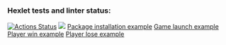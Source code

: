 ### Hexlet tests and linter status:
[![Actions Status](https://github.com/vladshal/frontend-project-44/workflows/hexlet-check/badge.svg)](https://github.com/vladshal/frontend-project-44/actions)
<a href="https://codeclimate.com/github/vladshal/frontend-project-44/maintainability"><img src="https://api.codeclimate.com/v1/badges/c4647511d32da7d8bc5e/maintainability" /></a>
[Package installation example](https://asciinema.org/a/EjoPG0t2DxhdTAXEKWKYKBU2V)
[Game launch example](https://asciinema.org/a/HTaqhlIV6LPP87fUQBXDme9Zl)
[Player win example](https://asciinema.org/a/GqTAaS83CW3wgVYMLYgRfwsL8)
[Player lose example](https://asciinema.org/a/r9xk8OCnkFrZtcFR6GPQGLJcG)
